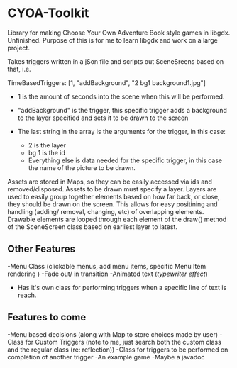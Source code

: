 CYOA-Toolkit
============
Library for making Choose Your Own Adventure Book style games in libgdx. Unfinished. Purpose of
this is for me to learn libgdx and work on a large project. 

Takes triggers written in a jSon file and scripts out SceneSreens based on that, 
i.e.

TimeBasedTriggers:
[1, "addBackground", "2 bg1 background1.jpg"]
- 1 is the amount of seconds into the scene when this will be performed. 

- "addBackground" is the trigger, this specific trigger adds a background to the layer specified
  and sets it to be drawn to the screen

- The last string in the array is the arguments for the trigger, in this case:
   - 2 is the layer
   - bg 1 is the id 
   - Everything else is data needed for the specific trigger, in this case the name of
     the picture to be drawn. 

Assets are stored in Maps, so they can be easily accessed via ids and removed/disposed.
Assets to be drawn must specify a layer. Layers are used to easily group together 
elements based on how far back, or close, they should be drawn on the screen. This 
allows for easy positining and handling (adding/ removal, changing, etc) of overlapping
elements. Drawable elements are looped through each element of the draw() method of 
the SceneScreen class based on earliest layer to latest. 

Other Features
-----------------------
-Menu Class (clickable menus, add menu items, specific Menu Item rendering ) 
-Fade out/ in transition
-Animated text (*typewriter effect*)
   - Has it's own class for performing triggers when a specific line of text
     is reach. 

Features to come
-----------------------
-Menu based decisions (along with Map to store choices made by user)
-Class for Custom Triggers (note to me, just search both the custom class and the regular
  class (re: reflection)) 
-Class for triggers to be performed on completion of another trigger 
-An example game
-Maybe a javadoc 


